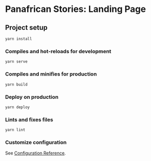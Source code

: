 # Panafrican Stories: Landing Page

## Project setup
```
yarn install
```

### Compiles and hot-reloads for development
```
yarn serve
```

### Compiles and minifies for production
```
yarn build
```

### Deploy on production
```
yarn deploy
```

### Lints and fixes files
```
yarn lint
```

### Customize configuration
See [Configuration Reference](https://cli.vuejs.org/config/).
